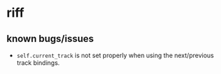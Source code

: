 # riff

## known bugs/issues

- `self.current_track` is not set properly when using the next/previous track bindings.
